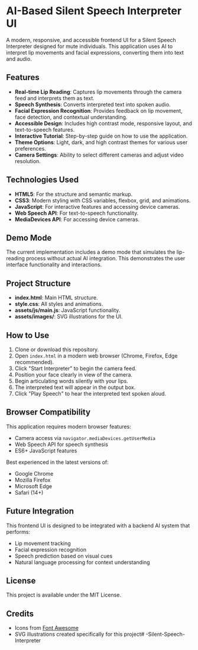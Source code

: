 # AI-Based Silent Speech Interpreter UI

A modern, responsive, and accessible frontend UI for a Silent Speech Interpreter designed for mute individuals. This application uses AI to interpret lip movements and facial expressions, converting them into text and audio.

## Features 

- **Real-time Lip Reading**: Captures lip movements through the camera feed and interprets them as text.
- **Speech Synthesis**: Converts interpreted text into spoken audio.
- **Facial Expression Recognition**: Provides feedback on lip movement, face detection, and contextual understanding.
- **Accessible Design**: Includes high contrast mode, responsive layout, and text-to-speech features.
- **Interactive Tutorial**: Step-by-step guide on how to use the application.
- **Theme Options**: Light, dark, and high contrast themes for various user preferences.
- **Camera Settings**: Ability to select different cameras and adjust video resolution.

## Technologies Used

- **HTML5**: For the structure and semantic markup.
- **CSS3**: Modern styling with CSS variables, flexbox, grid, and animations.
- **JavaScript**: For interactive features and accessing device cameras.
- **Web Speech API**: For text-to-speech functionality.
- **MediaDevices API**: For accessing device cameras.

## Demo Mode

The current implementation includes a demo mode that simulates the lip-reading process without actual AI integration. This demonstrates the user interface functionality and interactions.

## Project Structure

- **index.html**: Main HTML structure.
- **style.css**: All styles and animations.
- **assets/js/main.js**: JavaScript functionality.
- **assets/images/**: SVG illustrations for the UI.

## How to Use

1. Clone or download this repository.
2. Open `index.html` in a modern web browser (Chrome, Firefox, Edge recommended).
3. Click "Start Interpreter" to begin the camera feed.
4. Position your face clearly in view of the camera.
5. Begin articulating words silently with your lips.
6. The interpreted text will appear in the output box.
7. Click "Play Speech" to hear the interpreted text spoken aloud.

## Browser Compatibility

This application requires modern browser features:
- Camera access via `navigator.mediaDevices.getUserMedia`
- Web Speech API for speech synthesis
- ES6+ JavaScript features

Best experienced in the latest versions of:
- Google Chrome
- Mozilla Firefox
- Microsoft Edge
- Safari (14+)

## Future Integration

This frontend UI is designed to be integrated with a backend AI system that performs:
- Lip movement tracking
- Facial expression recognition
- Speech prediction based on visual cues
- Natural language processing for context understanding

## License

This project is available under the MIT License.

## Credits

- Icons from [Font Awesome](https://fontawesome.com/)
- SVG illustrations created specifically for this project# -Silent-Speech-Interpreter
